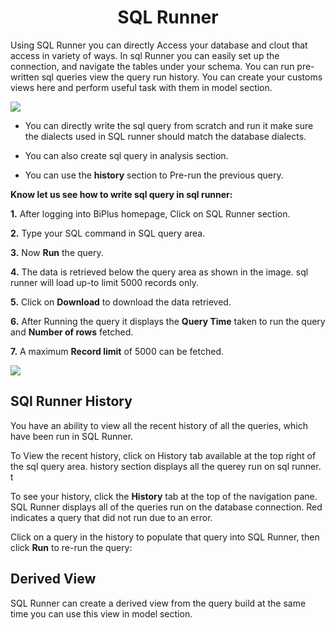 
<center><h1>SQL Runner </h1></center>

Using SQL Runner you can directly Access your database and clout that access in variety of ways. In sql Runner you can easily set up the connection, and navigate the tables under your schema. You can run pre-written sql queries view the query run history. You can create your customs views here and perform useful task with them in model section.  

![
](https://raw.githubusercontent.com/sv18042016/fp1/532dd8b61e94d1e08fe0b89afa6a5961336e8ad2/images/sql_ru.png)

- You can directly write the sql query from scratch and run it make sure the dialects used in SQL runner should match the database dialects. 

- You can also create sql query in analysis section. 

- You can use the **history** section to Pre-run the previous query.

**Know let us see how to write sql query in sql runner:**

**1.** After logging into BiPlus homepage, Click on SQL Runner section.

**2.**  Type your SQL command in SQL query area.

**3.**  Now **Run** the query.

**4.** The data is retrieved below the query area as shown in the image. sql runner will load up-to limit 5000 records only.

**5.** Click on **Download** to download the data retrieved.

**6.** After Running the query it displays the **Query Time** taken to run the query and **Number of rows** fetched.

**7.** A maximum **Record limit** of 5000 can be fetched.

![
](https://raw.githubusercontent.com/sv18042016/fp1/ce8e9fc79b080f9de55ebc3627f8c1f071efd6d5/images/sql_runner.png)


## SQl Runner History

You have an ability to view all the recent history of all the queries, which have been run in SQL Runner.

To View the recent history, click on History tab available at the top right of the sql query area. history section displays all the querey run on sql runner. t 

To see your history, click the  **History**  tab at the top of the navigation pane. SQL Runner displays all of the queries run on the database connection. Red indicates a query that did not run due to an error.

Click on a query in the history to populate that query into SQL Runner, then click  **Run**  to re-run the query:




## Derived View

SQL Runner can create a derived view from the query build at the same time you can use this view in model section.
<!--stackedit_data:
eyJoaXN0b3J5IjpbMTIwNzU2MTYzOSw1OTY5MTU3OTQsLTY5Nj
M0Nzk3NywxNjI3NzAwMzQ3LDc2Mzk4MDQyMiwxNTc1MDM4MTkz
LC0xNjQ0NTMwMTIzLDQ0MTMwNjcyMywtOTYzODYyOTE5LC0yMz
A5NzkwMzMsMTQ0ODc3OTU5NSwxMTIzODU3MDIxLDQwNjcwNTUz
Myw0MzE5OTYxNzYsLTE1MzEwOTgyMDEsLTQxMDAxNDc3NywtMj
AwNzc0NDA2MiwxMDgwNjQ4NTA1LDg1NDI0NjQyOCwtMTY0NjUx
MTU3OF19
-->